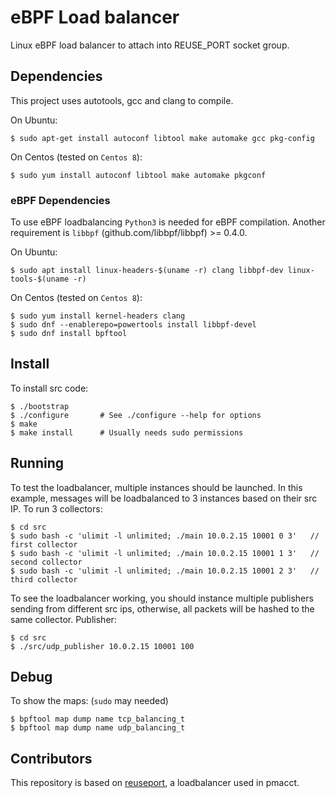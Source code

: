 # eBPF Load balancer
Linux eBPF load balancer to attach into REUSE_PORT socket group.

## Dependencies
This project uses autotools, gcc and clang to compile.

On Ubuntu:
```shell
$ sudo apt-get install autoconf libtool make automake gcc pkg-config
```

On Centos (tested on `Centos 8`):
```shell
$ sudo yum install autoconf libtool make automake pkgconf
```

### eBPF Dependencies

To use eBPF loadbalancing `Python3` is needed for eBPF compilation.
Another requirement is `libbpf` (github.com/libbpf/libbpf) >= 0.4.0.

On Ubuntu:
```shell
$ sudo apt install linux-headers-$(uname -r) clang libbpf-dev linux-tools-$(uname -r)
```

On Centos (tested on `Centos 8`):
```shell
$ sudo yum install kernel-headers clang
$ sudo dnf --enablerepo=powertools install libbpf-devel
$ sudo dnf install bpftool
```

## Install
To install src code:
```shell
$ ./bootstrap
$ ./configure       # See ./configure --help for options
$ make
$ make install      # Usually needs sudo permissions
```

## Running
To test the loadbalancer, multiple instances should be launched. In this example, messages will be loadbalanced to 3 instances based on their src IP.
To run 3 collectors:
```shell
$ cd src
$ sudo bash -c 'ulimit -l unlimited; ./main 10.0.2.15 10001 0 3'   // first collector
$ sudo bash -c 'ulimit -l unlimited; ./main 10.0.2.15 10001 1 3'   // second collector
$ sudo bash -c 'ulimit -l unlimited; ./main 10.0.2.15 10001 2 3'   // third collector
```

To see the loadbalancer working, you should instance multiple publishers sending from different src ips, otherwise, all packets will be hashed to the same collector.
Publisher:
```shell
$ cd src
$ ./src/udp_publisher 10.0.2.15 10001 100
```

## Debug
To show the maps:
(`sudo` may needed)
```shell
$ bpftool map dump name tcp_balancing_t
$ bpftool map dump name udp_balancing_t
```

## Contributors
This repository is based on [reuseport](https://github.com/eduarrrd/reuseport), a loadbalancer used in pmacct.
